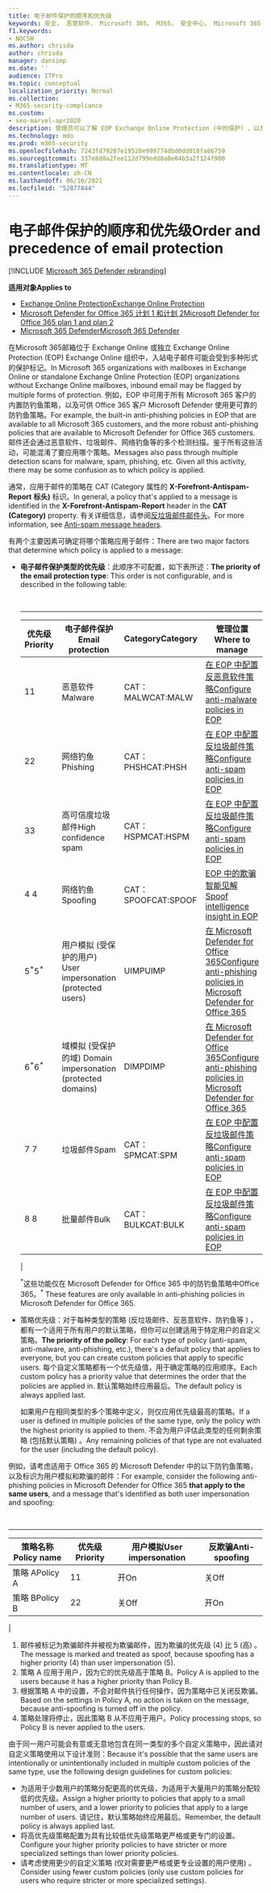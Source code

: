 ```yaml
---
title: 电子邮件保护的顺序和优先级
keywords: 安全， 恶意软件， Microsoft 365， M365， 安全中心， Microsoft 365 Defender 门户， Microsoft Defender for Endpoint， Microsoft Defender for Office 365， Microsoft Defender for Identity
f1.keywords:
- NOCSH
ms.author: chrisda
author: chrisda
manager: dansimp
ms.date: ''
audience: ITPro
ms.topic: conceptual
localization_priority: Normal
ms.collection:
- M365-security-compliance
ms.custom:
- seo-marvel-apr2020
description: 管理员可以了解 EOP Exchange Online Protection (中的保护) ，以及保护策略中的优先级值如何确定应用的策略。
ms.technology: mdo
ms.prod: m365-security
ms.openlocfilehash: 7243fd79287e19528e999774dbd0dd018fa86759
ms.sourcegitcommit: 337e8d8a2fee112d799edd8a0e04b3a2f124f900
ms.translationtype: MT
ms.contentlocale: zh-CN
ms.lasthandoff: 06/10/2021
ms.locfileid: "52877844"
---
```

# <a name="order-and-precedence-of-email-protection"></a><span data-ttu-id="d82bd-104">电子邮件保护的顺序和优先级</span><span class="sxs-lookup"><span data-stu-id="d82bd-104">Order and precedence of email protection</span></span>

[!INCLUDE [Microsoft 365 Defender rebranding](../includes/microsoft-defender-for-office.md)]

<span data-ttu-id="d82bd-105">**适用对象**</span><span class="sxs-lookup"><span data-stu-id="d82bd-105">**Applies to**</span></span>
- [<span data-ttu-id="d82bd-106">Exchange Online Protection</span><span class="sxs-lookup"><span data-stu-id="d82bd-106">Exchange Online Protection</span></span>](exchange-online-protection-overview.md)
- [<span data-ttu-id="d82bd-107">Microsoft Defender for Office 365 计划 1 和计划 2</span><span class="sxs-lookup"><span data-stu-id="d82bd-107">Microsoft Defender for Office 365 plan 1 and plan 2</span></span>](defender-for-office-365.md)
- [<span data-ttu-id="d82bd-108">Microsoft 365 Defender</span><span class="sxs-lookup"><span data-stu-id="d82bd-108">Microsoft 365 Defender</span></span>](../defender/microsoft-365-defender.md)

<span data-ttu-id="d82bd-109">在Microsoft 365邮箱位于 Exchange Online 或独立 Exchange Online Protection (EOP) Exchange Online 组织中，入站电子邮件可能会受到多种形式的保护标记。</span><span class="sxs-lookup"><span data-stu-id="d82bd-109">In Microsoft 365 organizations with mailboxes in Exchange Online or standalone Exchange Online Protection (EOP) organizations without Exchange Online mailboxes, inbound email may be flagged by multiple forms of protection.</span></span> <span data-ttu-id="d82bd-110">例如，EOP 中可用于所有 Microsoft 365 客户的内置防钓鱼策略，以及可供 Office 365 客户 Microsoft Defender 使用更可靠的防钓鱼策略。</span><span class="sxs-lookup"><span data-stu-id="d82bd-110">For example, the built-in anti-phishing policies in EOP that are available to all Microsoft 365 customers, and the more robust anti-phishing policies that are available to Microsoft Defender for Office 365 customers.</span></span> <span data-ttu-id="d82bd-111">邮件还会通过恶意软件、垃圾邮件、网络钓鱼等的多个检测扫描。鉴于所有这些活动，可能混淆了要应用哪个策略。</span><span class="sxs-lookup"><span data-stu-id="d82bd-111">Messages also pass through multiple detection scans for malware, spam, phishing, etc. Given all this activity, there may be some confusion as to which policy is applied.</span></span>

<span data-ttu-id="d82bd-112">通常，应用于邮件的策略在 CAT (Category 属性的 **X-Forefront-Antispam-Report** **标头)** 标识。</span><span class="sxs-lookup"><span data-stu-id="d82bd-112">In general, a policy that's applied to a message is identified in the **X-Forefront-Antispam-Report** header in the **CAT (Category)** property.</span></span> <span data-ttu-id="d82bd-113">有关详细信息，请参阅[反垃圾邮件邮件头](anti-spam-message-headers.md)。</span><span class="sxs-lookup"><span data-stu-id="d82bd-113">For more information, see [Anti-spam message headers](anti-spam-message-headers.md).</span></span>

<span data-ttu-id="d82bd-114">有两个主要因素可确定将哪个策略应用于邮件：</span><span class="sxs-lookup"><span data-stu-id="d82bd-114">There are two major factors that determine which policy is applied to a message:</span></span>

- <span data-ttu-id="d82bd-115">**电子邮件保护类型的优先级**：此顺序不可配置，如下表所述：</span><span class="sxs-lookup"><span data-stu-id="d82bd-115">**The priority of the email protection type**: This order is not configurable, and is described in the following table:</span></span>

  <br>

  ****

  |<span data-ttu-id="d82bd-116">优先级</span><span class="sxs-lookup"><span data-stu-id="d82bd-116">Priority</span></span>|<span data-ttu-id="d82bd-117">电子邮件保护</span><span class="sxs-lookup"><span data-stu-id="d82bd-117">Email protection</span></span>|<span data-ttu-id="d82bd-118">Category</span><span class="sxs-lookup"><span data-stu-id="d82bd-118">Category</span></span>|<span data-ttu-id="d82bd-119">管理位置</span><span class="sxs-lookup"><span data-stu-id="d82bd-119">Where to manage</span></span>|
  |---|---|---|---|
  |<span data-ttu-id="d82bd-120">1</span><span class="sxs-lookup"><span data-stu-id="d82bd-120">1</span></span>|<span data-ttu-id="d82bd-121">恶意软件</span><span class="sxs-lookup"><span data-stu-id="d82bd-121">Malware</span></span>|<span data-ttu-id="d82bd-122">CAT：MALW</span><span class="sxs-lookup"><span data-stu-id="d82bd-122">CAT:MALW</span></span>|[<span data-ttu-id="d82bd-123">在 EOP 中配置反恶意软件策略</span><span class="sxs-lookup"><span data-stu-id="d82bd-123">Configure anti-malware policies in EOP</span></span>](configure-anti-malware-policies.md)|
  |<span data-ttu-id="d82bd-124">2</span><span class="sxs-lookup"><span data-stu-id="d82bd-124">2</span></span>|<span data-ttu-id="d82bd-125">网络钓鱼</span><span class="sxs-lookup"><span data-stu-id="d82bd-125">Phishing</span></span>|<span data-ttu-id="d82bd-126">CAT：PHSH</span><span class="sxs-lookup"><span data-stu-id="d82bd-126">CAT:PHSH</span></span>|[<span data-ttu-id="d82bd-127">在 EOP 中配置反垃圾邮件策略</span><span class="sxs-lookup"><span data-stu-id="d82bd-127">Configure anti-spam policies in EOP</span></span>](configure-your-spam-filter-policies.md)|
  |<span data-ttu-id="d82bd-128">3</span><span class="sxs-lookup"><span data-stu-id="d82bd-128">3</span></span>|<span data-ttu-id="d82bd-129">高可信度垃圾邮件</span><span class="sxs-lookup"><span data-stu-id="d82bd-129">High confidence spam</span></span>|<span data-ttu-id="d82bd-130">CAT：HSPM</span><span class="sxs-lookup"><span data-stu-id="d82bd-130">CAT:HSPM</span></span>|[<span data-ttu-id="d82bd-131">在 EOP 中配置反垃圾邮件策略</span><span class="sxs-lookup"><span data-stu-id="d82bd-131">Configure anti-spam policies in EOP</span></span>](configure-your-spam-filter-policies.md)|
  |<span data-ttu-id="d82bd-132">4 </span><span class="sxs-lookup"><span data-stu-id="d82bd-132">4</span></span>|<span data-ttu-id="d82bd-133">网络钓鱼</span><span class="sxs-lookup"><span data-stu-id="d82bd-133">Spoofing</span></span>|<span data-ttu-id="d82bd-134">CAT：SPOOF</span><span class="sxs-lookup"><span data-stu-id="d82bd-134">CAT:SPOOF</span></span>|[<span data-ttu-id="d82bd-135">EOP 中的欺骗智能见解</span><span class="sxs-lookup"><span data-stu-id="d82bd-135">Spoof intelligence insight in EOP</span></span>](learn-about-spoof-intelligence.md)|
  |<span data-ttu-id="d82bd-136">5<sup>\*</sup></span><span class="sxs-lookup"><span data-stu-id="d82bd-136">5<sup>\*</sup></span></span>|<span data-ttu-id="d82bd-137">用户模拟 (受保护的用户) </span><span class="sxs-lookup"><span data-stu-id="d82bd-137">User impersonation (protected users)</span></span>|<span data-ttu-id="d82bd-138">UIMP</span><span class="sxs-lookup"><span data-stu-id="d82bd-138">UIMP</span></span>|[<span data-ttu-id="d82bd-139">在 Microsoft Defender for Office 365</span><span class="sxs-lookup"><span data-stu-id="d82bd-139">Configure anti-phishing policies in Microsoft Defender for Office 365</span></span>](configure-atp-anti-phishing-policies.md)|
  |<span data-ttu-id="d82bd-140">6<sup>\*</sup></span><span class="sxs-lookup"><span data-stu-id="d82bd-140">6<sup>\*</sup></span></span>|<span data-ttu-id="d82bd-141">域模拟 (受保护的域) </span><span class="sxs-lookup"><span data-stu-id="d82bd-141">Domain impersonation (protected domains)</span></span>|<span data-ttu-id="d82bd-142">DIMP</span><span class="sxs-lookup"><span data-stu-id="d82bd-142">DIMP</span></span>|[<span data-ttu-id="d82bd-143">在 Microsoft Defender for Office 365</span><span class="sxs-lookup"><span data-stu-id="d82bd-143">Configure anti-phishing policies in Microsoft Defender for Office 365</span></span>](configure-atp-anti-phishing-policies.md)|
  |<span data-ttu-id="d82bd-144">7 </span><span class="sxs-lookup"><span data-stu-id="d82bd-144">7</span></span>|<span data-ttu-id="d82bd-145">垃圾邮件</span><span class="sxs-lookup"><span data-stu-id="d82bd-145">Spam</span></span>|<span data-ttu-id="d82bd-146">CAT：SPM</span><span class="sxs-lookup"><span data-stu-id="d82bd-146">CAT:SPM</span></span>|[<span data-ttu-id="d82bd-147">在 EOP 中配置反垃圾邮件策略</span><span class="sxs-lookup"><span data-stu-id="d82bd-147">Configure anti-spam policies in EOP</span></span>](configure-your-spam-filter-policies.md)|
  |<span data-ttu-id="d82bd-148">8 </span><span class="sxs-lookup"><span data-stu-id="d82bd-148">8</span></span>|<span data-ttu-id="d82bd-149">批量邮件</span><span class="sxs-lookup"><span data-stu-id="d82bd-149">Bulk</span></span>|<span data-ttu-id="d82bd-150">CAT：BULK</span><span class="sxs-lookup"><span data-stu-id="d82bd-150">CAT:BULK</span></span>|[<span data-ttu-id="d82bd-151">在 EOP 中配置反垃圾邮件策略</span><span class="sxs-lookup"><span data-stu-id="d82bd-151">Configure anti-spam policies in EOP</span></span>](configure-your-spam-filter-policies.md)|
  |

  <span data-ttu-id="d82bd-152"><sup>\*</sup>这些功能仅在 Microsoft Defender for Office 365 中的防钓鱼策略中Office 365。</span><span class="sxs-lookup"><span data-stu-id="d82bd-152"><sup>\*</sup> These features are only available in anti-phishing policies in Microsoft Defender for Office 365.</span></span>

- <span data-ttu-id="d82bd-153">策略优先级：对于每种类型的策略 (反垃圾邮件、反恶意软件、防钓鱼等 ) ，都有一个适用于所有用户的默认策略，但你可以创建适用于特定用户的自定义策略。</span><span class="sxs-lookup"><span data-stu-id="d82bd-153">**The priority of the policy**: For each type of policy (anti-spam, anti-malware, anti-phishing, etc.), there's a default policy that applies to everyone, but you can create custom policies that apply to specific users.</span></span> <span data-ttu-id="d82bd-154">每个自定义策略都有一个优先级值，用于确定策略的应用顺序。</span><span class="sxs-lookup"><span data-stu-id="d82bd-154">Each custom policy has a priority value that determines the order that the policies are applied in.</span></span> <span data-ttu-id="d82bd-155">默认策略始终应用最后。</span><span class="sxs-lookup"><span data-stu-id="d82bd-155">The default policy is always applied last.</span></span>

  <span data-ttu-id="d82bd-156">如果用户在相同类型的多个策略中定义，则仅应用优先级最高的策略。</span><span class="sxs-lookup"><span data-stu-id="d82bd-156">If a user is defined in multiple policies of the same type, only the policy with the highest priority is applied to them.</span></span> <span data-ttu-id="d82bd-157">不会为用户评估此类型的任何剩余策略 (包括默认策略) 。</span><span class="sxs-lookup"><span data-stu-id="d82bd-157">Any remaining policies of that type are not evaluated for the user (including the default policy).</span></span>

<span data-ttu-id="d82bd-158">例如，请考虑适用于 Office 365 的 Microsoft Defender 中的以下防钓鱼策略，以及标识为用户模拟和欺骗的邮件：</span><span class="sxs-lookup"><span data-stu-id="d82bd-158">For example, consider the following anti-phishing policies in Microsoft Defender for Office 365 **that apply to the same users**, and a message that's identified as both user impersonation and spoofing:</span></span>

<br>

****

|<span data-ttu-id="d82bd-159">策略名称</span><span class="sxs-lookup"><span data-stu-id="d82bd-159">Policy name</span></span>|<span data-ttu-id="d82bd-160">优先级</span><span class="sxs-lookup"><span data-stu-id="d82bd-160">Priority</span></span>|<span data-ttu-id="d82bd-161">用户模拟</span><span class="sxs-lookup"><span data-stu-id="d82bd-161">User impersonation</span></span>|<span data-ttu-id="d82bd-162">反欺骗</span><span class="sxs-lookup"><span data-stu-id="d82bd-162">Anti-spoofing</span></span>|
|---|---|---|---|
|<span data-ttu-id="d82bd-163">策略 A</span><span class="sxs-lookup"><span data-stu-id="d82bd-163">Policy A</span></span>|<span data-ttu-id="d82bd-164">1</span><span class="sxs-lookup"><span data-stu-id="d82bd-164">1</span></span>|<span data-ttu-id="d82bd-165">开</span><span class="sxs-lookup"><span data-stu-id="d82bd-165">On</span></span>|<span data-ttu-id="d82bd-166">关</span><span class="sxs-lookup"><span data-stu-id="d82bd-166">Off</span></span>|
|<span data-ttu-id="d82bd-167">策略 B</span><span class="sxs-lookup"><span data-stu-id="d82bd-167">Policy B</span></span>|<span data-ttu-id="d82bd-168">2</span><span class="sxs-lookup"><span data-stu-id="d82bd-168">2</span></span>|<span data-ttu-id="d82bd-169">关</span><span class="sxs-lookup"><span data-stu-id="d82bd-169">Off</span></span>|<span data-ttu-id="d82bd-170">开</span><span class="sxs-lookup"><span data-stu-id="d82bd-170">On</span></span>|
|

1. <span data-ttu-id="d82bd-171">邮件被标记为欺骗邮件并被视为欺骗邮件，因为欺骗的优先级 (4) 比 5 (高) 。</span><span class="sxs-lookup"><span data-stu-id="d82bd-171">The message is marked and treated as spoof, because spoofing has a higher priority (4) than user impersonation (5).</span></span>
2. <span data-ttu-id="d82bd-172">策略 A 应用于用户，因为它的优先级高于策略 B。</span><span class="sxs-lookup"><span data-stu-id="d82bd-172">Policy A is applied to the users because it has a higher priority than Policy B.</span></span>
3. <span data-ttu-id="d82bd-173">根据策略 A 中的设置，不会对邮件执行任何操作，因为策略中已关闭反欺骗。</span><span class="sxs-lookup"><span data-stu-id="d82bd-173">Based on the settings in Policy A, no action is taken on the message, because anti-spoofing is turned off in the policy.</span></span>
4. <span data-ttu-id="d82bd-174">策略处理将停止，因此策略 B 从不应用于用户。</span><span class="sxs-lookup"><span data-stu-id="d82bd-174">Policy processing stops, so Policy B is never applied to the users.</span></span>

<span data-ttu-id="d82bd-175">由于同一用户可能会有意或无意地包含在同一类型的多个自定义策略中，因此请对自定义策略使用以下设计准则：</span><span class="sxs-lookup"><span data-stu-id="d82bd-175">Because it's possible that the same users are intentionally or unintentionally included in multiple custom policies of the same type, use the following design guidelines for custom policies:</span></span>

- <span data-ttu-id="d82bd-176">为适用于少数用户的策略分配更高的优先级，为适用于大量用户的策略分配较低的优先级。</span><span class="sxs-lookup"><span data-stu-id="d82bd-176">Assign a higher priority to policies that apply to a small number of users, and a lower priority to policies that apply to a large number of users.</span></span> <span data-ttu-id="d82bd-177">请记住，默认策略始终应用最后。</span><span class="sxs-lookup"><span data-stu-id="d82bd-177">Remember, the default policy is always applied last.</span></span>
- <span data-ttu-id="d82bd-178">将高优先级策略配置为具有比较低优先级策略更严格或更专门的设置。</span><span class="sxs-lookup"><span data-stu-id="d82bd-178">Configure your higher priority policies to have stricter or more specialized settings than lower priority policies.</span></span>
- <span data-ttu-id="d82bd-179">请考虑使用更少的自定义策略 (仅对需要更严格或更专业设置的用户使用) 。</span><span class="sxs-lookup"><span data-stu-id="d82bd-179">Consider using fewer custom policies (only use custom policies for users who require stricter or more specialized settings).</span></span>
